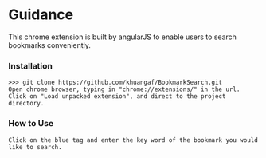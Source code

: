 Guidance
=============

This chrome extension is built by angularJS to enable users to search bookmarks conveniently.

### Installation
	>>> git clone https://github.com/khuangaf/BookmarkSearch.git
	Open chrome browser, typing in "chrome://extensions/" in the url.
	Click on "Load unpacked extension", and direct to the project directory.

### How to Use

	Click on the blue tag and enter the key word of the bookmark you would like to search.
